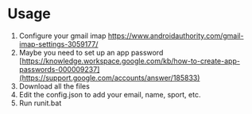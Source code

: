 # Usage

1. Configure your gmail imap https://www.androidauthority.com/gmail-imap-settings-3059177/
2. Maybe you need to set up an app password [https://knowledge.workspace.google.com/kb/how-to-create-app-passwords-000009237](https://support.google.com/accounts/answer/185833)
3. Download all the files
4. Edit the config.json to add your email, name, sport, etc.
5. Run runit.bat
